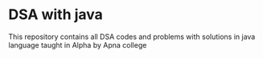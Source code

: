 # DSA with java
This repository contains all DSA codes and problems with solutions in java language taught in Alpha by Apna college